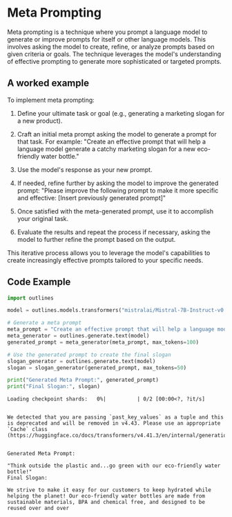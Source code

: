 # Meta Prompting


Meta prompting is a technique where you prompt a language model to generate or improve prompts for itself or other language models. This involves asking the model to create, refine, or analyze prompts based on given criteria or goals. The technique leverages the model's understanding of effective prompting to generate more sophisticated or targeted prompts.
    

## A worked example


To implement meta prompting:

1. Define your ultimate task or goal (e.g., generating a marketing slogan for a new product).

2. Craft an initial meta prompt asking the model to generate a prompt for that task. For example:
   "Create an effective prompt that will help a language model generate a catchy marketing slogan for a new eco-friendly water bottle."

3. Use the model's response as your new prompt.

4. If needed, refine further by asking the model to improve the generated prompt:
   "Please improve the following prompt to make it more specific and effective: [Insert previously generated prompt]"

5. Once satisfied with the meta-generated prompt, use it to accomplish your original task.

6. Evaluate the results and repeat the process if necessary, asking the model to further refine the prompt based on the output.

This iterative process allows you to leverage the model's capabilities to create increasingly effective prompts tailored to your specific needs.
    
## Code Example





```python
import outlines

model = outlines.models.transformers("mistralai/Mistral-7B-Instruct-v0.1", device="cuda")

# Generate a meta prompt
meta_prompt = "Create an effective prompt that will help a language model generate a catchy marketing slogan for a new eco-friendly water bottle."
meta_generator = outlines.generate.text(model)
generated_prompt = meta_generator(meta_prompt, max_tokens=100)

# Use the generated prompt to create the final slogan
slogan_generator = outlines.generate.text(model)
slogan = slogan_generator(generated_prompt, max_tokens=50)

print("Generated Meta Prompt:", generated_prompt)
print("Final Slogan:", slogan)
```


    Loading checkpoint shards:   0%|          | 0/2 [00:00<?, ?it/s]


    We detected that you are passing `past_key_values` as a tuple and this is deprecated and will be removed in v4.43. Please use an appropriate `Cache` class (https://huggingface.co/docs/transformers/v4.41.3/en/internal/generation_utils#transformers.Cache)


    Generated Meta Prompt: 
    
    "Think outside the plastic and...go green with our eco-friendly water bottle!"
    Final Slogan: 
    
    We strive to make it easy for our customers to keep hydrated while helping the planet! Our eco-friendly water bottles are made from sustainable materials, BPA and chemical free, and designed to be reused over and over


